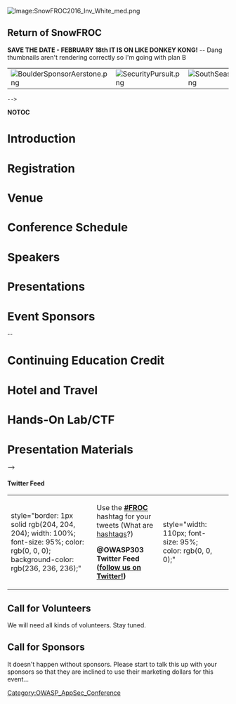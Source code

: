 ![Image:SnowFROC2016_Inv_White_med.png](SnowFROC2016_Inv_White_med.png
"Image:SnowFROC2016_Inv_White_med.png")

## Return of SnowFROC

**SAVE THE DATE - FEBRUARY 18th IT IS ON LIKE DONKEY KONG\!** -- Dang
thumbnails aren't rendering correctly so I'm going with plan B

|                                                                                        |                                                                   |                                                 |                                              |                                                          |                                                 |                            |                                        |
| -------------------------------------------------------------------------------------- | ----------------------------------------------------------------- | ----------------------------------------------- | -------------------------------------------- | -------------------------------------------------------- | ----------------------------------------------- | -------------------------- | -------------------------------------- |
| ![BoulderSponsorAerstone.png](BoulderSponsorAerstone.png "BoulderSponsorAerstone.png") | ![SecurityPursuit.png](SecurityPursuit.png "SecurityPursuit.png") | ![SouthSeas.png](SouthSeas.png "SouthSeas.png") | ![Veracode.png](Veracode.png "Veracode.png") | ![AppliedTrust.png](AppliedTrust.png "AppliedTrust.png") | ![Checkmarx.png](Checkmarx.png "Checkmarx.png") | ![HP.png](HP.png "HP.png") | ![HpLogo.png](HpLogo.png "HpLogo.png") |

`-->`

__NOTOC__ <font size=2pt>

# Introduction

# Registration

# Venue

# Conference Schedule

# Speakers

# Presentations

# Event Sponsors

\--

# Continuing Education Credit

# Hotel and Travel

# Hands-On Lab/CTF

# Presentation Materials

\--\> </font> <headertabs />

#### Twitter Feed

<table>
<tbody>
<tr class="odd">
<td><p>style="border: 1px solid rgb(204, 204, 204); width: 100%; font-size: 95%; color: rgb(0, 0, 0); background-color: rgb(236, 236, 236);"</p></td>
<td><p>Use the <strong><a href="http://search.twitter.com/search?q=%23FROC">#FROC</a></strong> hashtag for your tweets (What are <a href="http://hashtags.org/">hashtags</a>?)</p>
<p><strong>@OWASP303 Twitter Feed (<a href="http://twitter.com/OWASP303">follow us on Twitter!</a>)</strong></p></td>
<td><p>style="width: 110px; font-size: 95%; color: rgb(0, 0, 0);"</p></td>
<td></td>
</tr>
</tbody>
</table>

## Call for Volunteers

We will need all kinds of volunteers. Stay tuned.

## Call for Sponsors

It doesn't happen without sponsors. Please start to talk this up with
your sponsors so that they are inclined to use their marketing dollars
for this event...

[Category:OWASP_AppSec_Conference](Category:OWASP_AppSec_Conference "wikilink")